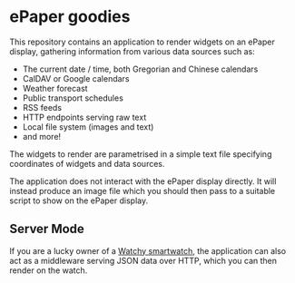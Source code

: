 # ePaper goodies

This repository contains an application to render widgets on an ePaper
display, gathering information from various data sources such as:

* The current date / time, both Gregorian and Chinese calendars
* CalDAV or Google calendars
* Weather forecast
* Public transport schedules
* RSS feeds
* HTTP endpoints serving raw text
* Local file system (images and text)
* and more!

The widgets to render are parametrised in a simple text file specifying
coordinates of widgets and data sources.

The application does not interact with the ePaper display directly.
It will instead produce an image file which you should then pass to a
suitable script to show on the ePaper display.

## Server Mode

If you are a lucky owner of a [Watchy smartwatch](https://watchy.sqfmi.com/),
the application can also act as a middleware serving JSON data over
HTTP, which you can then render on the watch.
